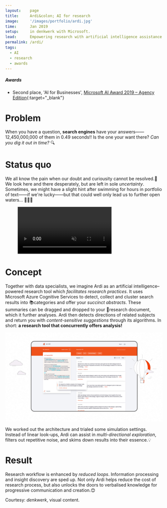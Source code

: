 ```yaml
---
layout:    page
title:     Ardi&colon; AI for research
image:     '/images/portfolio/ardi.jpg'
time:      Jan 2019
setup:     in denkwerk with Microsoft.
lead:      Empowering research with artificial intelligence assistance.
permalink: /ardi/
tags:
  - AI
  - research
  - awards
---
```


<div class="extras" markdown="1">

##### Awards

- Second place, 'AI for Businesses', [Microsoft AI Award 2019 – Agency Edition](https://www.denkwerk.com/en/blog/ardi-receives-microsoft-ai-award){:target="_blank"}
</div>

# Problem
When you have a question, **search engines** have your answers——12,450,000,000 of them in 0.49 seconds‼️ Is the one your want there? *Can you dig it out in time?* 🔍

# Status quo
We all know the pain when our doubt and curiousity cannot be resolved.🤔 We look here and there desperately, but are left in sole *uncertainty*. Sometimes, we might have a slight hint after swimming for hours in portfolio of text——if we're lucky——but that could well only lead us to further open waters… 🏊🏼‍♂️

<figure>
  <video autoplay loop muted>
    <source src="/videos/portfolio/ardi-logo.mp4" type="video/mp4">
  </video>
  <figcaption class="extras"></figcaption>
</figure>

# Concept
Together with data specialists, we imagine Ardi as an artificial intelligence–powered research tool which *facilitates research practices*. It uses Microsoft Azure Cognitive Services to detect, collect and cluster search results into 📚categories and offer your *succinct abstracts*. These summaries can be dragged and dropped to your 📜research document, which it further analyses. Ardi then detects directions of related subjects and return you with *content-sensitive suggestions* through its algorithms. In short: **a research tool that concurrently offers analysis!**

![Interface of Ardi, simultaneous research and analysis driven by artificial cognitive intelligence](/images/portfolio/ardi-ui.jpg)

We worked out the architecture and trialed some simulation settings. Instead of linear look-ups, Ardi can assist in *multi-directional exploration*, filters out repetitive noise, and skims down results into their essence.💡

# Result
Research workflow is enhanced by *reduced loops*. Information processing and insight discovery are sped up. Not only Ardi helps reduce the cost of research process, but also unlocks the doors to verbalised knowledge for progressive communication and creation.😊

<div class="extras" markdown="1">
Courtesy: <i>denkwerk</i>, visual content.
</div>
